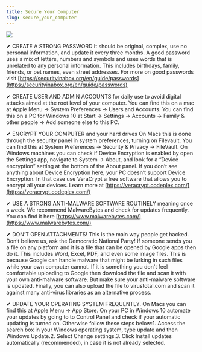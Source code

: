 ```yaml
---
title: Secure Your Computer
slug: secure_your_computer
---
```


![](/var/www/digitalsecurityforall/user/pages/images/coverchap_4.jpg)




✔ CREATE A STRONG PASSWORD It should be original, complex, use no personal information, and update it every three months. A good password uses a mix of letters, numbers and symbols and uses words that is unrelated to any personal information. This includes birthdays, family, friends, or pet names, even street addresses. For more on good passwords visit [https://securityinabox.org/en/guide/passwords](https://securityinabox.org/en/guide/passwords)

✔ CREATE USER AND ADMIN ACCOUNTS for daily use to avoid digital attacks aimed at the root level of your computer. You can find this on a mac at Apple Menu → System Preferences → Users and Accounts. You can find this on a PC for Windows 10 at  Start → Settings → Accounts → Family &amp; other people → Add someone else to this PC.

✔ ENCRYPT YOUR COMPUTER and your hard drives On Macs this is done through the security panel in system preferences, turning on Filevault. You can find this at System Preferences → Security &amp; Privacy → FileVault. On Windows machines you can check if Device Encryption is enabled by open the Settings app, navigate to System → About, and look for a “Device encryption” setting at the bottom of the About panel. If you don’t see anything about Device Encryption here, your PC doesn’t support Device Encryption. In that case use VeraCrypt a free software that allows you to encrypt all your devices. Learn more at [https://veracrypt.codeplex.com/](https://veracrypt.codeplex.com/)



✔ USE A STRONG ANTI-MALWARE SOFTWARE ROUTINELY meaning once a week. We recommend MalwareBytes and check for updates frequently. You can find it here [https://www.malwarebytes.com/](https://www.malwarebytes.com/)

✔ DON’T OPEN ATTACHMENTS! This is the main way people get hacked. Don’t believe us, ask the Democratic National Party!  If someone sends you a file on any platform and it is a file that can be opened by Google apps then do it. This includes Word, Excel, PDF, and even some image files. This is because Google can handle malware that might be lurking in such files while your own computer cannot. If it is something you don't feel comfortable uploading to Google then download the file and scan it with your own anti-malware software. But make sure your anti-malware software is updated. Finally, you can also upload the file to virustotal.com and scan it against many anti-virus libraries as an alternative process. 

✔ UPDATE YOUR OPERATING SYSTEM FREQUENTLY. On Macs you can find this at Apple Menu → App Store. On your PC in Windows 10 automate your updates by going to  to Control Panel and check if your automatic updating is turned on. Otherwise follow these steps below:1. Access the search box in your Windows operating system, type update and then Windows Update.2. Select Change settings.3. Click Install updates automatically (recommended), in case it is not already selected.
